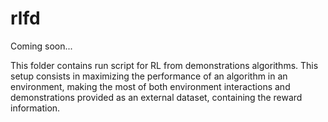 # rlfd

Coming soon...

This folder contains run script for RL from demonstrations algorithms. This
setup consists in maximizing the performance of an algorithm in an environment,
making the most of both environment interactions and demonstrations provided as
an external dataset, containing the reward information.
